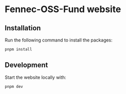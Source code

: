 # Fennec-OSS-Fund website

## Installation

Run the following command to install the packages:

```bash
pnpm install
```

## Development

Start the website locally with:

```bash
pnpm dev
```
